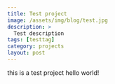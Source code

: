 ```yaml
---
title: Test project
image: /assets/img/blog/test.jpg
description: >
  Test description
tags: [testtag]
category: projects
layout: post
---
```




this is a test project
hello world!